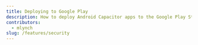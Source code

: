 ```yaml
---
title: Deploying to Google Play
description: How to deploy Android Capacitor apps to the Google Play Store
contributors:
  - mlynch
slug: /features/security
---
```

